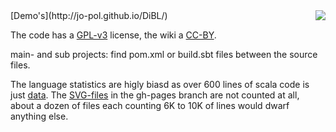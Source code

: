 <img src="http://jo-pol.github.io/DiBL/logo-big.png" align="right">
[Demo's](http://jo-pol.github.io/DiBL/)

The code has a [GPL-v3](http://www.gnu.org/licenses/gpl.html) license, 
the wiki a [CC-BY](http://creativecommons.org/licenses/by/3.0/).

main- and sub projects: find pom.xml or build.sbt files between the source files.

The language statistics are higly biasd as over 600 lines of scala code is just [data]. The [SVG-files] in the gh-pages branch are not counted at all, about a dozen of files each counting 6K to 10K of lines would dwarf anything else.

[SVG-files]: https://github.com/jo-pol/DiBL/tree/gh-pages/grounds/templates
[data]: https://github.com/jo-pol/DiBL/blob/master/web/grounds/src/main/scala/dibl/Graphs.scala

